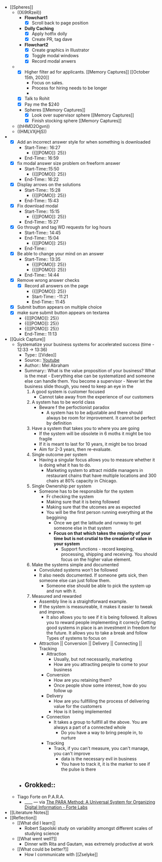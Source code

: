 - [[Spheres]] 
    - ((Xi9tRzeil))
        - **Flowchart1**
            - [x] Scroll back to page position
        - **Dolly Caching**
            - [x] Apply hotfix dolly
            - [x] Create PR, tag dave
        - **Flowchart2**
            - [x] Create graphics in Illustrator 
            - [x] Toggle modal windows
            - [x] Record modal anwers
    - 
        - [x] Higher filter ad for applicants. [[Memory Captures]] [[October 15th, 2020]]
            - Focus on sales.
            - Process for hiring needs to be longer
            - 
        - [x] Talk to Rohit
        - [x] Pay me the $240
        - Spheres [[Memory Captures]]
            - [x] Look over supervisor sphere [[Memory Captures]]
            - [x] Finish stocking sphere [[Memory Captures]]
    - ((hHMD2Ogvn))
    - ((HMLVXjHjS))
- 
    - [x] Add an incorrect answer style for when something is downloaded
        - Start-Time:: 16:27
            - {{[[POMO]]: 25}}
        - End-Time:: 16:59
    - [x] fix modal answer size problem on freeform answer
        - Start-Time::15:50
            - {{[[POMO]]: 25}}
        - End-Time:: 16:22
    - [x] Display arrows on the solutions
        - Start-Time:: 15:28
            - {{[[POMO]]: 25}}
        - End-Time:: 15:43
    - [x] Fix download modal
        - Start-Time::  15:15
            - {{[[POMO]]: 25}}
        - End-Time:: 15:27
    - [x]  Go through and tag WD requests for log hours
        - Start-Time:: 14:45 
        - End-Time:: 15:04
            - {{[[POMO]]: 25}}
        - End-Time:: 
    - [x] Be able to change your mind on an answer
        - Start-Time:: 13:35
            - {{[[POMO]]: 25}}
            - {{[[POMO]]: 25}}
        - End-Time:: 14:44
    - [x] Remove wrong answer checks 
        - [x] Record all answers on the page
            - {{[[POMO]]: 25}} 
            - Start-Time:: -11:21  
            - End-Time:: 11:45
    - [x] Submit button appears on multiple choice
    - [x] make sure submit button appears on textarea
        - {{[[POMO]]: 25}}
        - {{[[POMO]]: 25}} 
        - {{[[POMO]]: 25}}
        - End-Time:: 11:13
- [[Quick Capture]]
    - Systematize your business systems for accelerated success (time - 12:33 -> 13:36)
        - Type:: [[Video]]
        - Source:: [Youtube](https://www.youtube.com/watch?v=r6VxBoDjPaQ)
        - Author:: Mel Abraham
        - Summary::
             What is the value proposition of your business? What is the meat
                - Everything else can be systematized and someone else can handle them. You become a supervisor
                    - Never let the business slide though, you need to keep an eye in the 
            1. A good system is customer focused
                - Cannot take away from the experience of our customers
            2. A system has to be world class
                - Beware f the perfoctionist paradox
                    - A system has to be adjustable and there should always be room for improvement. It cannot be perfect by definition
            3. Have a system that takes you to where you are going
                - If the system will be obsolete in 6 moths it might be too fragile
                - If it is meant to last for 10 years, it might be too broad
                - Aim for 2-3 years, then re-evaluate.
            4. Single outcome per system
                - Having a singular focus allows you to measure whether it is doing what it has to do. 
                    - Marketing system to attract middle managers in restaurant chains that have multiple locations and 300 chairs at 80% capacity in Chicago.
            5. Single Ownership per system
                - Someone has to be responsible for the system
                    - Fr checking the system
                    - Making sure that it is being followed
                    - Making sure that the utcomes are as expected
                    - You will be the first person running everything at the beggining
                        - Once we get the latitude and runway to get someone else in that system
                        - **Focus on that which takes the majority of your time but is not crutial to the creation of value in your system**
                            - Support functions - record keeping, processing, shipping and receiving. You should focus on the higher value element.
            6. Make the systems simple and documented
                - Convoluted systems won't be followed
                - It also needs documented. If someone gets sick, then someone else can just follow them.
                    - Someone else should be able to pick the system up and run with it. 
            7. Measured and rewarded
                - Assembly line is a straightforward example.
                - If the system is measureable, it makes it easier to tweak and improve.
                    - It also allows you to see if it is being followed. It allows you to reward people implementing it correcly
            Getting good systems in place is an investment in freedom for the future. It allows you to take a break and follow
            Types of systems to focus on
                - Attraction || Conversion || Delivery || Connecting || Tracking
                    - Attraction
                        - Usually, but not necessarily, marketing
                        - How are you attracting people to come to your business
                    - Conversion
                        - How are you retaining them?
                        - Once people show some interest, how do you follow up
                    - Delivery
                        - How are you fullfilling the process of delivering value for the customers
                        - How is it being implemented
                    - Connection
                        - It takes a group to fullfill all the above. You are always a part of a connected whole
                            - Do you have a way to bring people in, to nurture
                    - Tracking
                        - Track, if you can't measure, you can't manage, you can't improve
                            - data is the necessary evil in business
                            - You have to track it, it is the marker to see if the pulse is there
        - Grokked::
            - 
    - Tiago Forte on P.A.R.A.
        - ____ — via [The PARA Method: A Universal System for Organizing Digital Information - Forte Labs](https://fortelabs.co/blog/para/)
- [[Literature Notes]]
- [[Reflection]]
    - [[What did I learn]]
        - Robert Sapolski study on variability amongst different scales of studying science
    - [[What went well?]]
        - Dinner with Rita and Gautam, was extremely productive at work
    - [[What could be better?]]
        - How I communicate with [[Zselyke]]
